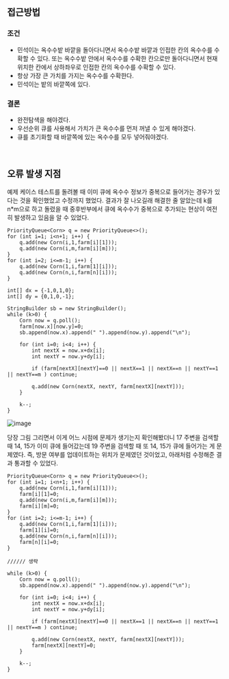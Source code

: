 ## 접근방법
### 조건
* 민석이는 옥수수밭 바깥을 돌아다니면서 옥수수밭 바깥과 인접한 칸의 옥수수를 수확할 수 있다. 또는 옥수수밭 안에서 옥수수를 수확한 칸으로만 돌아다니면서 현재 위치한 칸에서 상하좌우로 인접한 칸의 옥수수를 수확할 수 있다.
* 항상 가장 큰 가치를 가지는 옥수수를 수확한다.
* 민석이는 밭의 바깥쪽에 있다.

### 결론
* 완전탐색을 해야겠다.
* 우선순위 큐를 사용해서 가치가 큰 옥수수를 먼저 꺼낼 수 있게 해야겠다.
* 큐를 초기화할 때 바깥쪽에 있는 옥수수를 모두 넣어줘야겠다.

</br>

## 오류 발생 지점
예제 케이스 테스트를 돌려볼 때 이미 큐에 옥수수 정보가 중복으로 들어가는 경우가 있다는 것을 확인했었고 수정까지 했었다. 결과가 잘 나오길래 해결한 줄 알았는데 k를 n*m으로 하고 돌렸을 때 중후반부에서 큐에 옥수수가 중복으로 추가되는 현상이 여전히 발생하고 있음을 알 수 있었다.
```
PriorityQueue<Corn> q = new PriorityQueue<>();
for (int i=1; i<n+1; i++) {
    q.add(new Corn(i,1,farm[i][1]));
    q.add(new Corn(i,m,farm[i][m]));
}
for (int i=2; i<=m-1; i++) {
    q.add(new Corn(1,i,farm[1][i]));
    q.add(new Corn(n,i,farm[n][i]));
}

int[] dx = {-1,0,1,0};
int[] dy = {0,1,0,-1};

StringBuilder sb = new StringBuilder();
while (k>0) {
    Corn now = q.poll();
    farm[now.x][now.y]=0;
    sb.append(now.x).append(" ").append(now.y).append("\n");

    for (int i=0; i<4; i++) {
        int nextX = now.x+dx[i];
        int nextY = now.y+dy[i];

        if (farm[nextX][nextY]==0 || nextX==1 || nextX==n || nextY==1 || nextY==m ) continue;

        q.add(new Corn(nextX, nextY, farm[nextX][nextY]));
    }

    k--;
}
```

![image](https://github.com/BE-Archive/Algorithm-Study/assets/73770924/4b037f16-2883-41da-9650-9b382acb7667)

당장 그림 그리면서 이게 어느 시점에 문제가 생기는지 확인해봤더니 17 주변을 검색할 때 14, 15가 이미 큐에 들어갔는데 19 주변을 검색할 때 또 14, 15가 큐에 들어가는 게 문제였다. 즉, 방문 여부를 업데이트하는 위치가 문제였던 것이었고, 아래처럼 수정해준 결과 통과할 수 있었다.

```
PriorityQueue<Corn> q = new PriorityQueue<>();
for (int i=1; i<n+1; i++) {
    q.add(new Corn(i,1,farm[i][1]));
    farm[i][1]=0;
    q.add(new Corn(i,m,farm[i][m]));
    farm[i][m]=0;
}
for (int i=2; i<=m-1; i++) {
    q.add(new Corn(1,i,farm[1][i]));
    farm[1][i]=0;
    q.add(new Corn(n,i,farm[n][i]));
    farm[n][i]=0;
}

////// 생략

while (k>0) {
    Corn now = q.poll();
    sb.append(now.x).append(" ").append(now.y).append("\n");
            
    for (int i=0; i<4; i++) {
        int nextX = now.x+dx[i];
        int nextY = now.y+dy[i];

        if (farm[nextX][nextY]==0 || nextX==1 || nextX==n || nextY==1 || nextY==m ) continue;

        q.add(new Corn(nextX, nextY, farm[nextX][nextY]));
        farm[nextX][nextY]=0;
    }

    k--;
}
```
